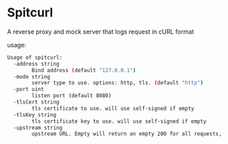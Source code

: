 # Spitcurl 

A reverse proxy and mock server that logs request in cURL format

usage:

```sh
Usage of spitcurl:
  -address string
    	Bind address (default "127.0.0.1")
  -mode string
    	server type to use. options: http, tls. (default "http")
  -port uint
    	listen port (default 8080)
  -tlsCert string
    	tls certificate to use. will use self-signed if empty
  -tlsKey string
    	tls certificate key to use. will use self-signed if empty
  -upstream string
    	upstream URL. Empty will return an empty 200 for all requests, Example: https://www.youtube.com
```